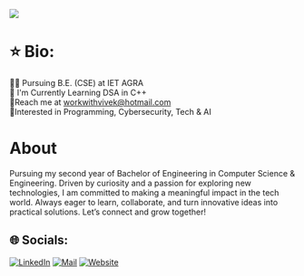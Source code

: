 [![](https://visitcount.itsvg.in/api?id=vvksrma&icon=0&color=0)](https://visitcount.itsvg.in)


# ⭐ Bio:
👨‍🎓 Pursuing B.E. (CSE) at IET AGRA<br>📙 I'm Currently Learning DSA in C++<br>📧Reach me at workwithvivek@hotmail.com<br>🤩Interested in Programming, Cybersecurity, Tech & AI

# About
Pursuing my second year of Bachelor of Engineering in Computer Science & Engineering. Driven by curiosity and a passion for exploring new technologies, I am committed to making a meaningful impact in the tech world. Always eager to learn, collaborate, and turn innovative ideas into practical solutions. Let’s connect and grow together!


## 🌐 Socials:
[![LinkedIn](https://img.shields.io/badge/LinkedIn-0077B5?style=for-the-badge&logo=linkedin&logoColor=white)](https://linkedin.com/in/hello-vivek)
[![Mail](https://img.shields.io/badge/Gmail-D14836?style=for-the-badge&logo=gmail&logoColor=white)](mailto:viveksharma0390@gmail.com)
[![Website](https://img.shields.io/badge/website-000000?style=for-the-badge&logo=About.me&logoColor=white)](https://vvksrma.github.io/)
